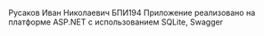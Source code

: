 Русаков Иван Николаевич БПИ194
Приложение реализовано на платформе ASP.NET с использованием SQLite, Swagger
 
